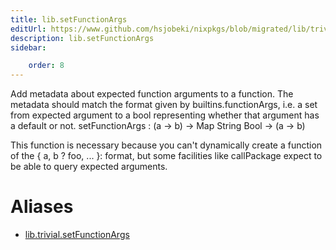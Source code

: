 ```yaml
---
title: lib.setFunctionArgs
editUrl: https://www.github.com/hsjobeki/nixpkgs/blob/migrated/lib/trivial.nix#L576C21
description: lib.setFunctionArgs
sidebar:

    order: 8
---
```


Add metadata about expected function arguments to a function.
The metadata should match the format given by
builtins.functionArgs, i.e. a set from expected argument to a bool
representing whether that argument has a default or not.
setFunctionArgs : (a → b) → Map String Bool → (a → b)

This function is necessary because you can't dynamically create a
function of the { a, b ? foo, ... }: format, but some facilities
like callPackage expect to be able to query expected arguments.


# Aliases

- [lib.trivial.setFunctionArgs](/nix-doc-comments/reference/lib/trivial/lib-trivial-setfunctionargs)


